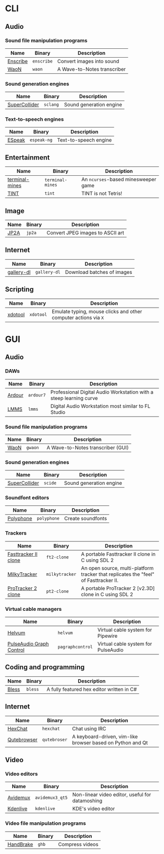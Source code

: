 # CLI

## Audio

### Sound file manipulation programs

| Name | Binary | Description |
| - | - | - |
| [Enscribe](https://github.com/sysrq-reisub/enscribe) | `enscribe` | Convert images into sound |
| [WaoN](https://github.com/kichiki/WaoN) | `waon` | A Wave-to-Notes transcriber |

### Sound generation engines

| Name | Binary | Description |
| - | - | - |
| [SuperCollider](https://github.com/supercollider/supercollider) | `sclang` | Sound generation engine |

### Text-to-speech engines

| Name | Binary | Description |
| - | - | - |
| [ESpeak](https://github.com/espeak-ng/espeak-ng) | `espeak-ng` | Text-to-speech engine |

## Entertainment

| Name | Binary | Description |
| - | - | - |
| [terminal-mines](https://github.com/joelekstrom/terminal-mines) | `terminal-mines` | An `ncurses`-based minesweeper game |
| [TINT](https://github.com/DavidGriffith/tint) | `tint` | TINT is not Tetris! |

## Image

| Name | Binary | Description |
| - | - | - |
| [JP2A](https://github.com/cslarsen/jp2a) | `jp2a` | Convert JPEG images to ASCII art |

## Internet

| Name | Binary | Description |
| - | - | - |
| [gallery-dl](https://github.com/mikf/gallery-dl) | `gallery-dl` | Download batches of images |

## Scripting

| Name | Binary | Description |
| - | - | - |
| [xdotool](https://github.com/jordansissel/xdotool) | `xdotool` | Emulate typing, mouse clicks and other computer actions via `X` |

# GUI

## Audio

### DAWs

| Name | Binary | Description |
| - | - | - |
| [Ardour](https://github.com/Ardour/ardour) | `ardour7` | Professional Digital Audio Workstation with a steep learning curve |
| [LMMS](https://github.com/LMMS/lmms) | `lmms` | Digital Audio Workstation most similar to FL Studio |

### Sound file manipulation programs

| Name | Binary | Description |
| - | - | - |
| [WaoN](https://github.com/kichiki/WaoN) | `gwaon` | A Wave-to-Notes transcriber (GUI) |

### Sound generation engines

| Name | Binary | Description |
| - | - | - |
| [SuperCollider](https://github.com/supercollider/supercollider) | `scide` | Sound generation engine |

### Soundfont editors

| Name | Binary | Description |
| - | - | - |
| [Polyphone](https://github.com/davy7125/polyphone) | `polyphone` | Create soundfonts |

### Trackers

| Name | Binary | Description |
| - | - | - |
| [Fasttracker II clone](https://github.com/8bitbubsy/ft2-clone) | `ft2-clone` | A portable Fasttracker II clone in C using SDL 2 |
| [MilkyTracker](https://github.com/milkytracker/MilkyTracker) | `milkytracker` | An open source, multi-platform tracker that replicates the "feel" of Fasttracker II. |
| [ProTracker 2 clone](https://github.com/8bitbubsy/pt2-clone) | `pt2-clone` | A portable ProTracker 2 [v2.3D] clone in C using SDL 2 |

### Virtual cable managers

| Name | Binary | Description |
| - | - | - |
| [Helvum](https://gitlab.freedesktop.org/pipewire/helvum) | `helvum` | Virtual cable system for Pipewire |
| [PulseAudio Graph Control](https://github.com/futpib/pagraphcontrol) | `pagraphcontrol` | Virtual cable system for PulseAudio |

## Coding and programming

| Name | Binary | Description |
| - | - | - |
| [Bless](https://github.com/afrantzis/bless) | `bless` | A fully featured hex editor written in C# |

## Internet

| Name | Binary | Description |
| - | - | - |
| [HexChat](https://github.com/hexchat/hexchat) | `hexchat` | Chat using IRC |
| [Qutebrowser](https://github.com/qutebrowser/qutebrowser) | `qutebroser` | A keyboard-driven, vim-like browser based on Python and Qt |

## Video

### Video editors

| Name | Binary | Description |
| - | - | - |
| [Avidemux](http://fixounet.free.fr/avidemux/) | `avidemux3_qt5` | Non-linear video editor, useful for datamoshing |
| [Kdenlive](https://github.com/KDE/kdenlive) | `kdenlive` | KDE's video editor |

### Video file manipulation programs

| Name | Binary | Description |
| - | - | - |
| [HandBrake](https://github.com/HandBrake/HandBrake) | `ghb` | Compress videos |
